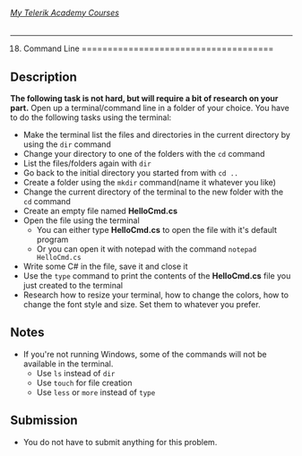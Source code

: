 ###### [My Telerik Academy Courses](https://github.com/nikolovdeyan/TelerikAcademy) 
-------------------------------------

18. Command Line
=====================================

## Description
**The following task is not hard, but will require a bit of research on your part.** Open up a terminal/command line in a folder of your choice. You have to do the following tasks using the terminal:
- Make the terminal list the files and directories in the current directory by using the `dir` command
- Change your directory to one of the folders with the `cd` command
- List the files/folders again with `dir`
- Go back to the initial directory you started from with `cd ..`
- Create a folder using the `mkdir` command(name it whatever you like)
- Change the current directory of the terminal to the new folder with the `cd` command
- Create an empty file named **HelloCmd.cs**
- Open the file using the terminal
    - You can either type **HelloCmd.cs** to open the file with it's default program
    - Or you can open it with notepad with the command `notepad HelloCmd.cs`
- Write some C# in the file, save it and close it
- Use the `type` command to print the contents of the **HelloCmd.cs** file you just created to the terminal
- Research how to resize your terminal, how to change the colors, how to change the font style and size. Set them to whatever you prefer.

## Notes
- If you're not running Windows, some of the commands will not be available in the terminal.
    - Use `ls` instead of `dir`
    - Use `touch` for file creation
    - Use `less` or `more` instead of `type`

## Submission
- You do not have to submit anything for this problem.
